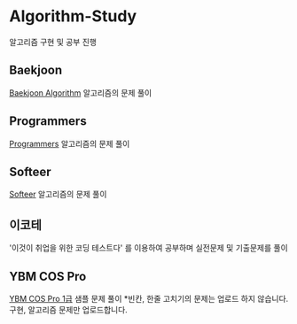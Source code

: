 # Algorithm-Study
알고리즘 구현 및 공부 진행

## Baekjoon
[Baekjoon Algorithm](https://www.acmicpc.net/) 알고리즘의 문제 풀이

## Programmers
[Programmers](https://programmers.co.kr/learn/challenges) 알고리즘의 문제 풀이

## Softeer
[Softeer](https://softeer.ai/index.do) 알고리즘의 문제 풀이

## 이코테
'이것이 취업을 위한 코딩 테스트다' 를 이용하여 공부하며 실전문제 및 기출문제를 풀이

## YBM COS Pro
[YBM COS Pro 1급](https://www.ybmit.com/cos_pro/cos_pro_r_test.jsp) 샘플 문제 풀이
*빈칸, 한줄 고치기의 문제는 업로드 하지 않습니다. 구현, 알고리즘 문제만 업로드합니다.
